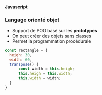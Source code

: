 #### Javascript
### Langage orienté objet
* Support de POO basé sur les **prototypes**
* On peut créer des objets sans classes
* Permet la programmation procédurale

```javascript
const rectangle = {
  heigh: 30,
  width: 60,
  transpose() {
      const width = this.heigh;
      this.heigh = this.width;
      this.width = width;
  }
}
```



